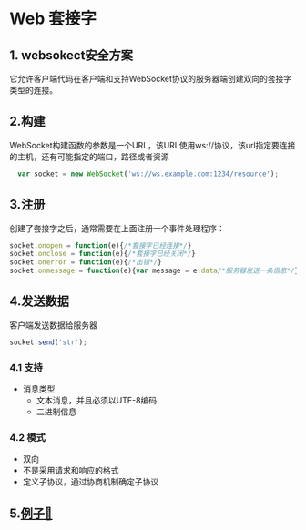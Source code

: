 # Web 套接字
## 1. websokect安全方案
它允许客户端代码在客户端和支持WebSocket协议的服务器端创建双向的套接字类型的连接。
## 2.构建
WebSocket构建函数的参数是一个URL，该URL使用ws://协议，该url指定要连接的主机，还有可能指定的端口，路径或者资源
```js
  var socket = new WebSocket('ws://ws.example.com:1234/resource');
```
## 3.注册
创建了套接字之后，通常需要在上面注册一个事件处理程序：
```js
socket.onopen = function(e){/*套接字已经连接*/}
socket.onclose = function(e){/*套接字已经关闭*/}
socket.onerror = function(e){/*出错*/}
socket.onmessage = function(e){var message = e.data/*服务器发送一条信息*/}
```
## 4.发送数据
客户端发送数据给服务器
```js
socket.send('str');
```

### 4.1 支持
  - 消息类型
    - 文本消息，并且必须以UTF-8编码
    - 二进制信息

### 4.2 模式
- 双向
- 不是采用请求和响应的格式
- 定义子协议，通过协商机制确定子协议

##  5.[例子🔗](./websocket.js)

